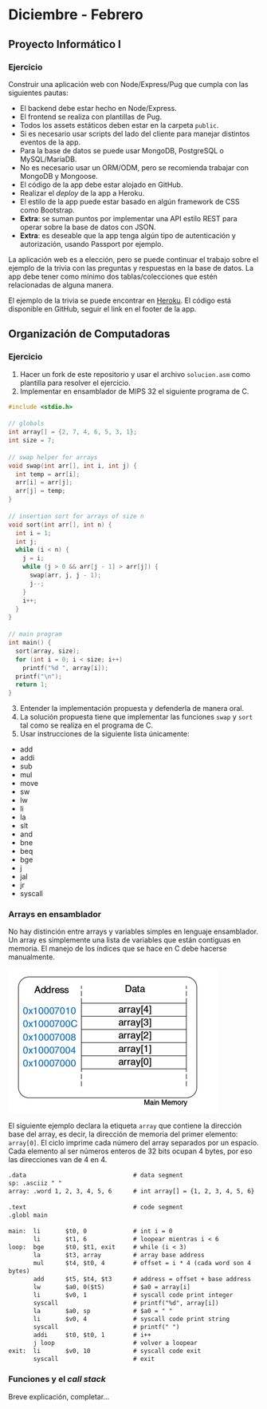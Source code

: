 # Diciembre - Febrero

## Proyecto Informático I

### Ejercicio

Construir una aplicación web con Node/Express/Pug que cumpla con las siguientes pautas:
- El backend debe estar hecho en Node/Express.
- El frontend se realiza con plantillas de Pug.
- Todos los assets estáticos deben estar en la carpeta `public`.
- Si es necesario usar scripts del lado del cliente para manejar distintos eventos de la app.
- Para la base de datos se puede usar MongoDB, PostgreSQL o MySQL/MariaDB.
- No es necesario usar un ORM/ODM, pero se recomienda trabajar con MongoDB y Mongoose.
- El código de la app debe estar alojado en GitHub.
- Realizar el _deploy_ de la app a Heroku.
- El estilo de la app puede estar basado en algún framework de CSS como Bootstrap.
- **Extra**: se suman puntos por implementar una API estilo REST para operar sobre la base de datos con JSON.
- **Extra**: es deseable que la app tenga algún tipo de autenticación y autorización, usando Passport por ejemplo.

La aplicación web es a elección, pero se puede continuar el trabajo sobre el ejemplo de la trivia con las preguntas y respuestas en la base de datos. La app debe tener como mínimo dos tablas/colecciones que estén relacionadas de alguna manera.

El ejemplo de la trivia se puede encontrar en [Heroku](https://trivia-35.herokuapp.com).
El código está disponible en GitHub, seguir el link en el footer de la app.

## Organización de Computadoras

### Ejercicio

1. Hacer un fork de este repositorio y usar el archivo `solucion.asm` como plantilla para resolver el ejercicio.
2. Implementar en ensamblador de MIPS 32 el siguiente programa de C.

```c
#include <stdio.h>

// globals
int array[] = {2, 7, 4, 6, 5, 3, 1};
int size = 7;

// swap helper for arrays
void swap(int arr[], int i, int j) {
  int temp = arr[i];
  arr[i] = arr[j];
  arr[j] = temp;
}

// insertion sort for arrays of size n
void sort(int arr[], int n) {
  int i = 1;
  int j;
  while (i < n) {
    j = i;
    while (j > 0 && arr[j - 1] > arr[j]) {
      swap(arr, j, j - 1);
      j--;
    }
    i++;
  }
}

// main program
int main() {
  sort(array, size);
  for (int i = 0; i < size; i++)
    printf("%d ", array[i]);
  printf("\n");
  return 1;
}
```
3. Entender la implementación propuesta y defenderla de manera oral.
4. La solución propuesta tiene que implementar las funciones `swap` y `sort` tal como se realiza en el programa de C.
5. Usar instrucciones de la siguiente lista únicamente:
  - add
  - addi
  - sub
  - mul
  - move
  - sw
  - lw
  - li
  - la
  - slt
  - and
  - bne
  - beq
  - bge
  - j
  - jal
  - jr
  - syscall

### Arrays en ensamblador

No hay distinción entre arrays y variables simples en lenguaje ensamblador. Un array es simplemente una lista de variables que están contiguas en memoria. El manejo de los índices que se hace en C debe hacerse manualmente.

![Array en memoria](img/array.png "Array en memoria")

El siguiente ejemplo declara la etiqueta `array` que contiene la dirección base del array, es decir, la dirección de memoria del primer elemento: `array[0]`. El ciclo imprime cada número del array separados por un espacio. Cada elemento al ser números enteros de 32 bits ocupan 4 bytes, por eso las direcciones van de 4 en 4.

```assembly
.data                              # data segment
sp: .asciiz " "
array: .word 1, 2, 3, 4, 5, 6      # int array[] = {1, 2, 3, 4, 5, 6}

.text                              # code segment
.globl main

main:  li       $t0, 0             # int i = 0
       li       $t1, 6             # loopear mientras i < 6
loop:  bge      $t0, $t1, exit     # while (i < 3)
       la       $t3, array         # array base address
       mul      $t4, $t0, 4        # offset = i * 4 (cada word son 4 bytes)
       add      $t5, $t4, $t3      # address = offset + base address
       lw       $a0, 0($t5)        # $a0 = array[i]
       li       $v0, 1             # syscall code print integer
       syscall                     # printf("%d", array[i])
       la       $a0, sp            # $a0 = " "
       li       $v0, 4             # syscall code print string
       syscall                     # printf(" ")
       addi     $t0, $t0, 1        # i++
       j loop                      # volver a loopear
exit:  li       $v0, 10            # syscall code exit
       syscall                     # exit

```

### Funciones y el _call stack_

Breve explicación, completar...

